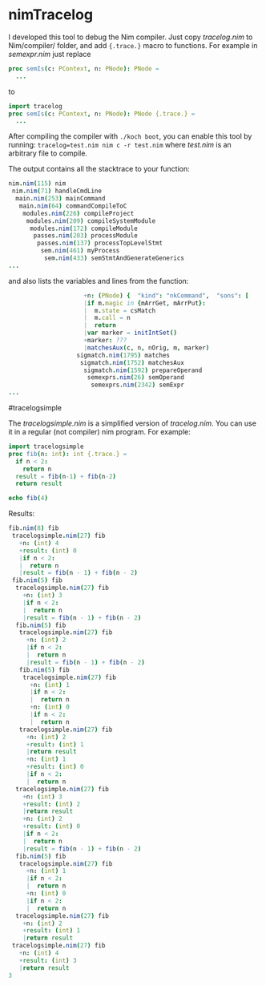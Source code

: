 # nimTracelog

I developed this tool to debug the Nim compiler. Just copy *tracelog.nim* to Nim/compiler/ folder, and add ``{.trace.}`` macro to functions. For example in *semexpr.nim* just replace
```nim
proc semIs(c: PContext, n: PNode): PNode =
  ...
```
to
```nim
import tracelog
proc semIs(c: PContext, n: PNode): PNode {.trace.} =
  ...
```

After compiling the compiler with ``./koch boot``, you can enable this tool by running: ``tracelog=test.nim nim c -r test.nim`` where *test.nim* is an arbitrary file to compile.

The output contains all the stacktrace to your function:
```nim
nim.nim(115) nim
 nim.nim(71) handleCmdLine
  main.nim(253) mainCommand
   main.nim(64) commandCompileToC
    modules.nim(226) compileProject
     modules.nim(209) compileSystemModule
      modules.nim(172) compileModule
       passes.nim(203) processModule
        passes.nim(137) processTopLevelStmt
         sem.nim(461) myProcess
          sem.nim(433) semStmtAndGenerateGenerics
...
```
and also lists the variables and lines from the function:
```nim
                     +n: (PNode) {  "kind": "nkCommand",  "sons": [    { "kind": "nkIdent", "ident": "echo", "info": ["test.nim", 16, 0]    },    { "kind": "nkCall", "sons": [   {     "kind": "nkIdent",     "ident": "first",     "info": ["test.nim", 16, 5]   },   {     "kind": "nkPrefix",     "sons": [  {    "kind": "nkIdent",    "ident": "@",    "info": ["test.nim", 16, 11]  },  {    "kind": "nkBracket",    "sons": [      { "kind": "nkIntLit", "intVal": 10, "info": ["test.nim", 16, 13]      },      { "kind": "nkIntLit", "intVal": 11, "info": ["test.nim", 16, 16]      },      { "kind": "nkIntLit", "intVal": 12, "info": ["test.nim", 16, 19]      }    ],    "info": ["test.nim", 16, 12]  }     ],     "info": ["test.nim", 16, 11]   } ], "info": ["test.nim", 16, 10]    }  ],  "info": ["test.nim", 16, 5]}
                     |if m.magic in {mArrGet, mArrPut}:
                     |  m.state = csMatch
                     |  m.call = n
                     |  return
                     |var marker = initIntSet()
                     +marker: ???
                     |matchesAux(c, n, nOrig, m, marker)
                   sigmatch.nim(1795) matches
                    sigmatch.nim(1752) matchesAux
                     sigmatch.nim(1592) prepareOperand
                      semexprs.nim(26) semOperand
                       semexprs.nim(2342) semExpr
...
```

#tracelogsimple

The *tracelogsimple.nim* is a simplified version of *tracelog.nim*. You can use it in a regular (not compiler) nim program. For example:
```nim
import tracelogsimple
proc fib(n: int): int {.trace.} =
  if n < 2:
    return n
  result = fib(n-1) + fib(n-2)
  return result

echo fib(4)
```

Results:
```nim
fib.nim(8) fib
 tracelogsimple.nim(27) fib
   +n: (int) 4
   +result: (int) 0
   |if n < 2:
   |  return n
   |result = fib(n - 1) + fib(n - 2)
 fib.nim(5) fib
  tracelogsimple.nim(27) fib
    +n: (int) 3
    |if n < 2:
    |  return n
    |result = fib(n - 1) + fib(n - 2)
  fib.nim(5) fib
   tracelogsimple.nim(27) fib
     +n: (int) 2
     |if n < 2:
     |  return n
     |result = fib(n - 1) + fib(n - 2)
   fib.nim(5) fib
    tracelogsimple.nim(27) fib
      +n: (int) 1
      |if n < 2:
      |  return n
      +n: (int) 0
      |if n < 2:
      |  return n
   tracelogsimple.nim(27) fib
     +n: (int) 2
     +result: (int) 1
     |return result
     +n: (int) 1
     +result: (int) 0
     |if n < 2:
     |  return n
  tracelogsimple.nim(27) fib
    +n: (int) 3
    +result: (int) 2
    |return result
    +n: (int) 2
    +result: (int) 0
    |if n < 2:
    |  return n
    |result = fib(n - 1) + fib(n - 2)
  fib.nim(5) fib
   tracelogsimple.nim(27) fib
     +n: (int) 1
     |if n < 2:
     |  return n
     +n: (int) 0
     |if n < 2:
     |  return n
  tracelogsimple.nim(27) fib
    +n: (int) 2
    +result: (int) 1
    |return result
 tracelogsimple.nim(27) fib
   +n: (int) 4
   +result: (int) 3
   |return result
3
```
```
